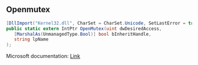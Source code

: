 ## Openmutex

```csharp
[DllImport("Kernel32.dll", CharSet = CharSet.Unicode, SetLastError = true)][return: MarshalAs(UnmanagedType.SysInt)]
public static extern IntPtr OpenMutex(uint dwDesiredAccess,
   [MarshalAs(UnmanagedType.Bool)] bool bInheritHandle,
   string lpName
);
```

Microsoft documentation: [Link](https://docs.microsoft.com/en-us/windows/win32/api/synchapi/nf-synchapi-openmutexw)
